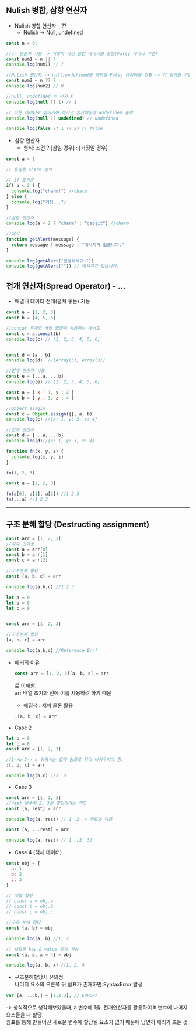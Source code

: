 ## Nulish 병합, 삼항 연산자


- Nulish 병합 연산자 - ??
  - Nulish -> Null, undefined
```jsx
const n = 0; 

//or 연산자 사용 -> 거짓이 아닌 참인 데이터를 찾음(Falsy 데이터 기준)
const num1 = n || 7
console.log(num1) // 7

//Nulish 연산자 -> null,undefined를 제외한 Falsy 데이터를 반환 -> 더 엄격한 기준
const num2 = n ?? 7
console.log(num2) // 0

//null, undefined 는 반환 X
console.log(null ?? 1) // 1

// 다른 데이터로 넘어가야 하지만 없기때문에 undefined 출력
console.log(null ?? undefined) // undefined

console.log(false ?? 1 ?? 2) // false
```

- 삼항 연산자
  - 형식:  조건 ? [참일 경우] : [거짓일 경우]

```jsx
const a = 1

// 동일한 charm 출력

// if 조건문
if( a < 2 ) {
  console.log("charm!") //charm
} else {
  console.log("거짓...")
}

//삼항 연산자 
console.log(a < 2 ? "charm" : "geojit") //charm
```


```jsx
//예시
function getAlert(message) {
  return message ? message : "메시지가 없습니다."
}

console.log(getAlert("안녕하세요~"))
console.log(getAlert("")) // 메시지가 없습니다.
```


## 전개 연산자(Spread Operator) - ...
- 배열내 데이터 전개(펼쳐 놓는) 기능

```jsx
const a = [1, 2, 3]
const b = [4, 5, 6]

//concat 두개의 배열 합칠때 사용하는 메서드
const c = a.concat(b)
console.log(c) // [1, 2, 3, 4, 5, 6]


const d = [a , b]
console.log(d)  //[Array(3), Array(3)]

//전개 연산자 사용
const e = [...a, ...b]
console.log(e) // [1, 2, 3, 4, 5, 6]
```

```jsx
const a = { x : 1, y : 2 }
const b = { y : 3, z : 4 }

//Object assgin
const c = Object.assign({}, a, b)
console.log(c) //{x: 1, y: 3, z: 4}

//전개 연산자
const d = {...a, ...b}
console.log(d)//{x: 1, y: 3, z: 4}
```

```jsx
function fn(x, y, z) {
  console.log(x, y, z)
}

fn(1, 2, 3)

const a = [1, 2, 3]

fn(a[0], a[1], a[2]) //1 2 3
fn(...a) //1 2 3
```

---

## 구조 분해 할당 (Destructing assignment)

```jsx
const arr = [1, 2, 3]
//각각 인덱싱
const a = arr[0]
const b = arr[1]
const c = arr[2]

//구조분해 할당
const [a, b, c] = arr

console.log(a,b,c) //1 2 3
```

```jsx
let a = 0 
let b = 0
let c = 0


const arr = [1, 2, 3]

//구조분해 할당
[a, b, c] = arr

console.log(a,b,c) //Reference Err!
```

  - 에러의 이유
    ```jsx
    const arr = [1, 2, 3][a, b, c] = arr
    ```
    로 이해함.   
    arr 배열 초기화 전에 이를 사용하려 하기 때문

    - 해결책 : 세미 콜론 활용
    ```jsx
    ;[a, b, c] = arr
    ```
  

- Case 2

```jsx
let b = 0
let c = 0
const arr = [1, 2, 3]

//2->b 3-> c 위해서는 앞에 쉼표로 자리 비워두어야 함.
;[, b, c] = arr

console.log(b,c) //2, 3
```

- Case 3
```jsx
const arr = [1, 2, 3]
//rest 변수에 2, 3을 할당하려는 의도
const [a, rest] = arr

console.log(a, rest) // 1 ,2 -> 의도와 다름
```

```jsx
const [a, ...rest] = arr

console.log(a, rest) // 1 ,[2, 3]
```


- Case 4 (객체 데이터)
```jsx
const obj = {
  a: 1,
  b: 2,
  c: 3
}

// 개별 할당
// const a = obj.a
// const b = obj.b
// const c = obj.c

//구조 분해 할당
const {a, b} = obj

console.log(a, b) //1, 2 

// 새로운 key & value 할당 가능
const {a, b, x = 4} = obj

console.log(a, b, x) //1, 2, 4
```

- 구조분해할당시 유의점  
나머지 요소의 오른쪽 뒤 쉼표가 존재하면 SyntaxError 발생
```jsx
var [a, ...b,] = [1,2,3]; // ERROR!
```
-> 상식적으로 생각해보았을때, a 변수에 1을, 전개연산자를 활용하여 b 변수에 나머지 요소들을 다 할당.  
쉼표를 통해 만들어진 새로운 변수에 할당될 요소가 없기 때문에 당연히 에러가 뜨는 것